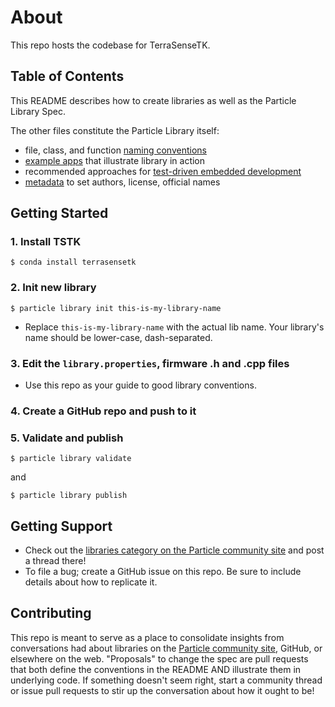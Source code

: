 About
===

This repo hosts the codebase for TerraSenseTK.


## Table of Contents

This README describes how to create libraries as well as the Particle Library Spec.

The other files constitute the Particle Library itself:

  - file, class, and function [naming conventions](doc/firmware-code-conventions.md)
  - [example apps](examples) that illustrate library in action
  - recommended approaches for [test-driven embedded development](test/RUNNING_TESTS.md)
  - [metadata](library.properties) to set authors, license, official names

## Getting Started

### 1. Install TSTK

```
$ conda install terrasensetk
```

### 2. Init new library

```
$ particle library init this-is-my-library-name
```

- Replace `this-is-my-library-name` with the actual lib name. Your library's name should be lower-case, dash-separated.

### 3. Edit the `library.properties`, firmware .h and .cpp files

- Use this repo as your guide to good library conventions.

### 4. Create a GitHub repo and push to it

### 5. Validate and publish

```
$ particle library validate
```

and

```
$ particle library publish
```

## Getting Support

- Check out the [libraries category on the Particle community site](https://community.particle.io/category/libraries) and post a thread there!
- To file a bug; create a GitHub issue on this repo. Be sure to include details about how to replicate it.

## Contributing

This repo is meant to serve as a place to consolidate insights from conversations had about libraries on the [Particle community site](https://community.particle.io), GitHub, or elsewhere on the web. "Proposals" to change the spec are pull requests that both define the conventions in the README AND illustrate them in underlying code. If something doesn't seem right, start a community thread or issue pull requests to stir up the conversation about how it ought to be!
